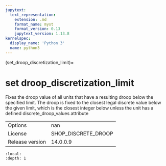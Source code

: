 ```yaml
---
jupytext:
  text_representation:
    extension: .md
    format_name: myst
    format_version: 0.13
    jupytext_version: 1.13.8
kernelspec:
  display_name: 'Python 3'
  name: python3
---
```


(set_droop_discretization_limit)=
# set droop_discretization_limit
Fixes the droop value of all units that have a resulting droop below the specified limit. The droop is fixed to the closest legal discrete value below the given limit, which is the closest integer below unless the unit has a defined discrete_droop_values attribute

|   |   |
|---|---|
|Options|nan|
|License|SHOP_DISCRETE_DROOP|
|Release version|14.0.0.9|

```{contents}
:local:
:depth: 1
```





